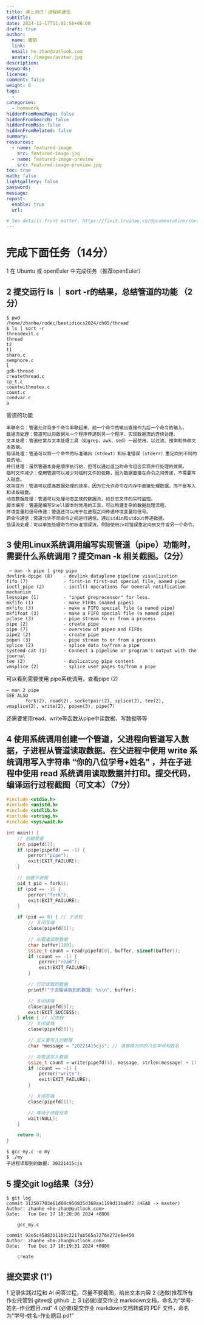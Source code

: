 ```yaml
---
title: 课上测试：进程间通信
subtitle:
date: 2024-12-17T11:02:56+08:00
draft: true
author:
  name: 瞻鹤
  link:
  email: he-zhan@outlook.com
  avatar: /images/avatar.jpg
description:
keywords:
license:
comment: false
weight: 0
tags:
  - 
categories:
  - homework
hiddenFromHomePage: false
hiddenFromSearch: false
hiddenFromRss: false
hiddenFromRelated: false
summary:
resources:
  - name: featured-image
    src: featured-image.jpg
  - name: featured-image-preview
    src: featured-image-preview.jpg
toc: true
math: false
lightgallery: false
password:
message:
repost:
  enable: true
  url:

# See details front matter: https://fixit.lruihao.cn/documentation/content-management/introduction/#front-matter
---
```


<!--more-->	

# 完成下面任务（14分）

 1 在 Ubuntu 或 openEuler 中完成任务（推荐openEuler）

## 2 提交运行 ls ｜ sort -r的结果，总结管道的功能 （2分）

~~~ shell
$ pwd
/home/zhanhe/rodec/bestidiocs2024/ch05/thread
$ ls | sort -r
threadexit.c
thread
t2
t1
share.c
semphore.c
l
gdb-thread
createthread.c
cp_t.c
countwithmutex.c
count.c
condvar.c
a
~~~

管道的功能

~~~
串联命令：管道允许将多个命令串联起来，前一个命令的输出直接作为后一个命令的输入。
数据流处理：管道可以将数据从一个程序传递到另一个程序，实现数据流的连续处理。
文本处理：管道经常与文本处理工具（如grep、awk、sed）一起使用，以过滤、搜索和修改文本数据。
错误处理：管道可以将一个命令的标准输出（stdout）和标准错误（stderr）重定向到不同的目的地。
并行处理：虽然管道本身是顺序执行的，但可以通过适当的命令组合实现并行处理的效果。
临时文件减少：使用管道可以减少对临时文件的依赖，因为数据直接在命令之间传递，不需要写入磁盘。
效率提升：管道可以提高数据处理的效率，因为它允许命令在内存中直接处理数据，而不是写入和读取磁盘。
动态数据处理：管道可以处理动态生成的数据流，如日志文件的实时监控。
脚本编写：管道是编写Shell脚本时常用的工具，可以构建复杂的数据处理流程。
环境变量和信号传递：管道还可以用于在进程之间传递环境变量和信号。
跨命令通信：管道允许不同命令之间进行通信，通过stdin和stdout传递数据。
错误流处理：可以单独处理命令的标准错误流，例如使用2>将错误重定向到文件或另一个命令。
~~~

## 3 使用Linux系统调用编写实现管道（pipe）功能时，需要什么系统调用？提交man -k 相关截图。（2分）

~~~ shell
 ~ man -k pipe | grep pipe
devlink-dpipe (8)    - devlink dataplane pipeline visualization
fifo (7)             - first-in first-out special file, named pipe
ioctl_pipe (2)       - ioctl() operations for General notification mechanism
lesspipe (1)         - "input preprocessor" for less.
mkfifo (1)           - make FIFOs (named pipes)
mkfifo (3)           - make a FIFO special file (a named pipe)
mkfifoat (3)         - make a FIFO special file (a named pipe)
pclose (3)           - pipe stream to or from a process
pipe (2)             - create pipe
pipe (7)             - overview of pipes and FIFOs
pipe2 (2)            - create pipe
popen (3)            - pipe stream to or from a process
splice (2)           - splice data to/from a pipe
systemd-cat (1)      - Connect a pipeline or program's output with the journal
tee (2)              - duplicating pipe content
vmsplice (2)         - splice user pages to/from a pipe
~~~

可以看到需要使用 pipe系统调用，查看pipe (2)

~~~
~ man 2 pipe
SEE ALSO
       fork(2), read(2), socketpair(2), splice(2), tee(2), vmsplice(2), write(2), popen(3), pipe(7)
~~~

还需要使用read、write等函数从pipe中读数据、写数据等等

## 4 使用系统调用创建一个管道，父进程向管道写入数据，子进程从管道读取数据。在父进程中使用 write 系统调用写入字符串 “你的八位学号+姓名” ，并在子进程中使用 read 系统调用读取数据并打印。提交代码，编译运行过程截图（可文本）（7分）

~~~ c
#include <stdio.h>
#include <unistd.h>
#include <stdlib.h>
#include <string.h>
#include <sys/wait.h>

int main() {
    // 创建管道
    int pipefd[2];
    if (pipe(pipefd) == -1) {
        perror("pipe");
        exit(EXIT_FAILURE);
    }

    // 创建子进程
    pid_t pid = fork();
    if (pid == -1) {
        perror("fork");
        exit(EXIT_FAILURE);
    }

    if (pid == 0) { // 子进程
        // 关闭写端
        close(pipefd[1]);

        // 从管道读取数据
        char buffer[100];
        ssize_t count = read(pipefd[0], buffer, sizeof(buffer));
        if (count == -1) {
            perror("read");
            exit(EXIT_FAILURE);
        }

        // 打印读取的数据
        printf("子进程读取到的数据: %s\n", buffer);

        // 关闭读端
        close(pipefd[0]);
        exit(EXIT_SUCCESS);
    } else { // 父进程
        // 关闭读端
        close(pipefd[0]);

        // 定义要写入的数据
        char *message = "20221415cjs"; // 请替换为你的八位学号和姓名

        // 向管道写入数据
        ssize_t count = write(pipefd[1], message, strlen(message) + 1); // +1 包含字符串的终止符 '\0'
        if (count == -1) {
            perror("write");
            exit(EXIT_FAILURE);
        }

        // 关闭写端
        close(pipefd[1]);

        // 等待子进程结束
        wait(NULL);
    }

    return 0;
}
~~~

~~~ shell
$ gcc my.c -o my
$ ./my
子进程读取到的数据: 20221415cjs
~~~

## 5 提交git log结果（3分）

~~~ shell
$ git log
commit 312507703e61d08c950835d368aa1199d11ba0f2 (HEAD -> master)
Author: zhanhe <he-zhan@outlook.com>
Date:   Tue Dec 17 10:20:06 2024 +0800

    gcc_my.c

commit 92e5c45883b11b9c2217ab565a7276e272e6e450
Author: zhanhe <he-zhan@outlook.com>
Date:   Tue Dec 17 10:19:31 2024 +0800

    create
~~~

## 提交要求 (1')

1 记录实践过程和 AI 问答过程，尽量不要截图，给出文本内容
2 (选做)推荐所有作业托管到 gitee或 github 上
3 (必做)提交作业 markdown文档，命名为“学号-姓名-作业题目.md”
4 (必做)提交作业 markdown文档转成的 PDF 文件，命名为“学号-姓名-作业题目.pdf”
